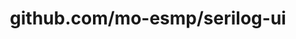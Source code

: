 ---
layout: post
title: github.com/mo-esmp/serilog-ui
categories: link
tags: [انگلیسی, برنامه‌نویسی]
---
